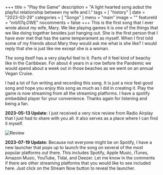 +++
title = "Play the Game"
description = "A light hearted song aobut the playful relationship between my wife and I."
tags =  [
    "history"
]
date = "2023-03-29"
categories = [
    "Songs"
]
menu = "main"
image = ""
featureId = "nrb1l7q.OWE"
nocomments = false
+++
This is the first song that I ever wrote about my wife, Mary.  We like playing games it is one of the things that we like doing together besides just hanging out.  She is the first person that I have ever met that has the same temperament as myself.  When I first told some of my friends about Mary they would ask me what is she like?  I would reply that she is just like me except she is a woman.

The song itself has a very playful feel to it. Parts of it feel kind of beachy like in the Caribbean.  For about 4 years in a row before the Pandemic we would spend about a week out in those beaches as we went on an annual Vegan Cruise.

I had a lot of fun writing and recording this song.  It is just a nice feel good song and hope you enjoy this song as much as I did in creating it.  Play the game is now streaming from all the streaming platforms.  I have a spotify embedded player for your convenience.  Thanks again for listening and being a fan.

**2023-05-13 Update:** I just received a very nice review from Radio Airplay that I just had to share with you all.  It also serves as a place where I can find it myself.

![Review](/images/PlayTheGameReview.png)

**2023-07-19 Update:** Because not everyone might be on Spotify, I have a new launcher that pops up to launch the song on several of the most popular platforms out there.  This includes Spotify, Apple Music, iTunes, Amazon Music, YouTube, Tidal, and Deezer.  Let me know in the comments if there are other streaming platforms that you would like to see included here.  Just click on the Stream Now button to reveal the launcher.
